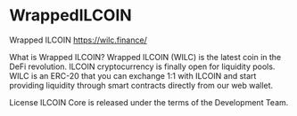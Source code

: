 # WrappedILCOIN

Wrapped ILCOIN
https://wilc.finance/

What is Wrapped ILCOIN?
Wrapped ILCOIN (WILC) is the latest coin in the DeFi revolution. ILCOIN cryptocurrency is finally open for liquidity pools. WILC is an ERC-20 that you can exchange 1:1 with ILCOIN and start providing liquidity through smart contracts directly from our web wallet.

License
ILCOIN Core is released under the terms of the Development Team.
